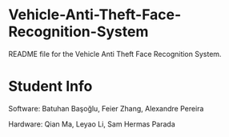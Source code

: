 # Vehicle-Anti-Theft-Face-Recognition-System

README file for the Vehicle Anti Theft Face Recognition System.

# Student Info

Software: Batuhan Başoğlu, Feier Zhang, Alexandre Pereira

Hardware: Qian Ma, Leyao Li, Sam Hermas Parada